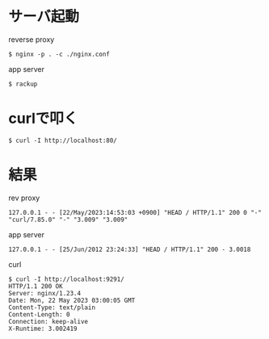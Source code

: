 # サーバ起動

reverse proxy

```
$ nginx -p . -c ./nginx.conf
```

app server

```shell
$ rackup
```

# curlで叩く

```shell
$ curl -I http://localhost:80/
```

# 結果

rev proxy

```shell
127.0.0.1 - - [22/May/2023:14:53:03 +0900] "HEAD / HTTP/1.1" 200 0 "-" "curl/7.85.0" "-" "3.009" "3.009"
```

app server

```shell
127.0.0.1 - - [25/Jun/2012 23:24:33] "HEAD / HTTP/1.1" 200 - 3.0018
```

curl
```shell
$ curl -I http://localhost:9291/
HTTP/1.1 200 OK
Server: nginx/1.23.4
Date: Mon, 22 May 2023 03:00:05 GMT
Content-Type: text/plain
Content-Length: 0
Connection: keep-alive
X-Runtime: 3.002419
```

